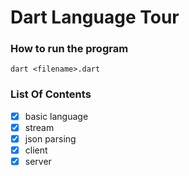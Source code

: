 # Dart Language Tour

### How to run the program
```
dart <filename>.dart
```
### List Of Contents
- [x] basic language
- [x] stream
- [x] json parsing 
- [x] client
- [x] server
